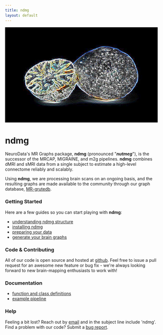 ```yaml
---
title: ndmg
layout: default
---
```


![](./nutmeg.png)
# ndmg

NeuroData's MR Graphs package, **ndmg** (pronounced "***nutmeg***"), is the successor of the MRCAP, MIGRAINE, and m2g pipelines. **ndmg** combines dMRI and sMRI data from a single subject to estimate a high-level connectome reliably and scalably.

Using **ndmg**, we are processing brain scans on an ongoing basis, and the resulting graphs are made available to the community through our graph database, [MR-grutedb](http://openconnecto.me/graph-services/).


### Getting Started

Here are a few guides so you can start playing with **ndmg**:

- [understanding ndmg structure](#)
- [installing ndmg](#)
- [preparing your data](#)
- [generate your brain graphs](#)


### Code & Contributing
All of our code is open source and hosted at [github](https://github.com/neurodata/ndmg/). Feel free to issue a pull request for an awesome new feature or bug fix - we're always looking forward to new brain-mapping enthusiasts to work with!


### Documentation

- [function and class definitions](http://docs.neurodata.io/ndmg/)
- [example pipeline](https://github.com/neurodata/ndmg/blob/master/examples/inside_run_ndmg.ipynb)


### Help
Feeling a bit lost? Reach out by [email](mailto:support@neurodata.io) and in the subject line include 'ndmg'. <br/>
Find a problem with our code? Submit a [bug report](https://github.com/neurodata/ndmg/issues/new).
